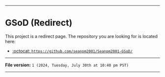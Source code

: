 
***

# GSoD (Redirect)

This project is a redirect page. The repository you are looking for is located here:

- [:octocat: `https://github.com/seanpm2001/Seanpm2001-GSoD/`](https://github.com/seanpm2001/Seanpm2001-GSoD/)

***

**File version:** `1 (2024, Tuesday, July 30th at 10:40 pm PST)`

***
